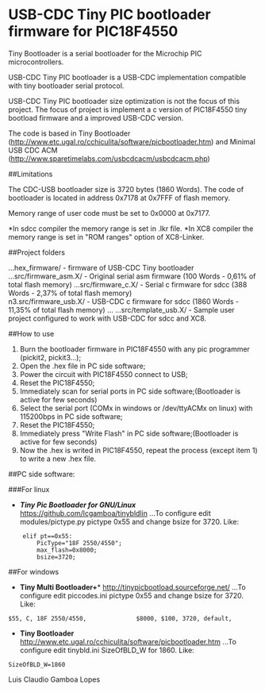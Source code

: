 
# USB-CDC Tiny PIC bootloader firmware for PIC18F4550


Tiny Bootloader is a serial bootloader for the Microchip PIC microcontrollers.

USB-CDC Tiny PIC bootloader is a USB-CDC implementation compatible with tiny bootloader serial protocol.

USB-CDC Tiny PIC bootloader size optimization is not the focus of this project.
The focus of project is implement a c version of PIC18F4550 tiny bootload firmware and a improved USB-CDC version.   

The code is based in Tiny Bootloader (http://www.etc.ugal.ro/cchiculita/software/picbootloader.htm) and Minimal USB CDC ACM (http://www.sparetimelabs.com/usbcdcacm/usbcdcacm.php)

##Limitations 

The CDC-USB bootloader size is 3720 bytes (1860 Words).
The code of bootloader is located in address 0x7178 at 0x7FFF of flash memory.

Memory range of user code must be set to 0x0000 at 0x7177.

*In sdcc compiler the memory range is set in .lkr file. 
*In XC8  compiler the memory range is set in "ROM ranges" option of XC8-Linker.


##Project folders

...hex\_firmware/          - firmware of USB-CDC Tiny bootloader 
...src/firmware\_asm.X/    - Original serial asm firmware (100 Words -  0,61% of total flash memory)
...src/firmware\_c.X/      - Serial c firmware for sdcc   (388 Words -  2,37% of total flash memory)  
n3.src/firmware\_usb.X/    - USB-CDC c firmware for sdcc (1860 Words - 11,35% of total flash memory)
...
...src/template\_usb.X/    - Sample user project configured to work with USB-CDC for sdcc and XC8.    

##How to use

1. Burn the bootloader firmware in PIC18F4550 with any pic programmer (pickit2, pickit3...);
2. Open the .hex file in PC side software;
3. Power the circuit with PIC18F4550 connect to USB;
4. Reset the PIC18F4550;
5. Immediately scan for serial ports in PC side software;(Bootloader is active for few seconds) 
6. Select the serial port (COMx in windows or /dev/ttyACMx on linux) with 115200bps in PC side software;
7. Reset the PIC18F4550;
8. Immediately press "Write Flash" in PC side software;(Bootloader is active for few seconds)
9. Now the .hex is writed in PIC18F4550, repeat the process (except item 1) to write a new .hex file.

##PC side software:

###For linux
* ***Tiny Pic Bootloader for GNU/Linux*** https://github.com/lcgamboa/tinybldlin 
...To configure edit modules/pictype.py pictype 0x55 and change bsize for 3720. 
Like:
```
    elif pt==0x55:
        PicType="18F 2550/4550";
        max_flash=0x8000;
        bsize=3720;
```

##For windows
* **Tiny Multi Bootloader+***  http://tinypicbootload.sourceforge.net/
...To configure edit piccodes.ini pictype 0x55 and change bsize for 3720.
Like:
```
$55, C, 18F 2550/4550,              $8000, $100, 3720, default,
```

* **Tiny Bootloader**       http://www.etc.ugal.ro/cchiculita/software/picbootloader.htm
...To configure edit tinybld.ini SizeOfBLD\_W for 1860.
Like:
```
SizeOfBLD_W=1860
```


Luis Claudio Gamboa Lopes
